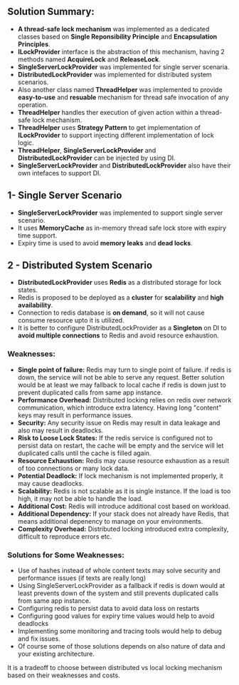 ## Solution Summary:
* **A thread-safe lock mechanism** was implemented as a dedicated classes based on **Single Reponsibility Principle** and **Encapsulation Principles**.
* **ILockProvider** interface is the abstraction of this mechanism, having 2 methods named **AcquireLock** and **ReleaseLock**.
* **SingleServerLockProvider** was implemented for single server scenaria.
* **DistributedLockProvider** was implemented for distributed system scenarios.
* Also another class named **ThreadHelper** was implemented to provide **easy-to-use** and **resuable** mechanism for thread safe invocation of any operation.
* **ThreadHelper** handles ther execution of given action within a thread-safe lock mechanism.
* **ThreadHelper** uses **Strategy Pattern** to get implementation of **ILockProvider** to support injecting different implementation of lock logic.
* **ThreadHelper**, **SingleServerLockProvider** and **DistributedLockProvider** can be injected by using DI.
* **SingleServerLockProvider** and **DistributedLockProvider** also have their own intefaces to support DI.

## 1- Single Server Scenario

* **SingleServerLockProvider** was implemented to support single server scenario.
* It uses **MemoryCache** as in-memory thread safe lock store with expiry time support.
* Expiry time is used to avoid **memory leaks** and **dead locks**.

## 2 - Distributed System Scenario

* **DistributedLockProvider** uses **Redis** as a distributed storage for lock states.
* Redis is proposed to be deployed as a **cluster** for **scalability** and **high availability**.
* Connection to redis database is **on demand**, so it will not cause consume resource upto it is utilized.
* It is better to configure DistributedLockProvider as a **Singleton** on DI to **avoid multiple connections** to Redis and avoid resource exhaustion.


### Weaknesses:
* **Single point of failure:** Redis may turn to single point of failure. if redis is down, the service will not be able to serve any request.
Better solution would be at least we may fallback to local cache if redis is down just to prevent duplicated calls from same app instance.
* **Performance Overhead:** Distributed locking relies on redis over network communication, which introduce extra latency. Having long "content" keys may result in performance issues.
* **Security:** Any security issue on Redis may result in data leakage and also may result in deadlocks.
* **Risk to Loose Lock States:** If the redis service is configured not to persist data on restart, the cache will be empty and the service will let duplicated calls until the cache is filled again.
* **Resource Exhaustion:** Redis may cause resource exhaustion as a result of too connections or many lock data.
* **Potential Deadlock:** If lock mechanism is not implemented properly, it may cause deadlocks.
* **Scalability:** Redis is not scalable as it is single instance. If the load is too high, it may not be able to handle the load.
* **Additional Cost:** Redis will introduce additional cost based on workload.
* **Additional Dependency:** If your stack does not already have Redis, that means additional depenency to manage on your environments.
* **Complexity Overhead:** Distributed locking introduced extra complexity, difficult to reproduce errors etc.

### Solutions for Some Weaknesses:
* Use of hashes instead of whole content texts may solve security and performance issues (if texts are really long)
* Using SingleServerLockProvider as a fallback if redis is down would at least prevents down of the system and still prevents duplicated calls from same app instance.
* Configuring redis to persist data to avoid data loss on restarts
* Configuring good values for expiry time values would help to avoid deadlocks
* Implementing some monitoring and tracing tools would help to debug and fix issues.
* Of course some of those solutions depends on also nature of data and your existing architecture.


It is a tradeoff to choose between distributed vs local locking mechanism based on their weaknesses and costs.
